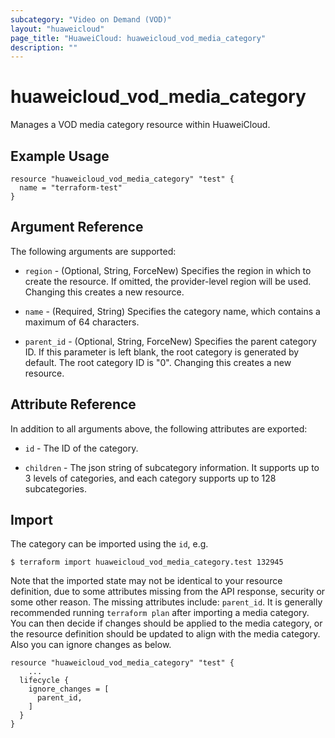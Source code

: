 ```yaml
---
subcategory: "Video on Demand (VOD)"
layout: "huaweicloud"
page_title: "HuaweiCloud: huaweicloud_vod_media_category"
description: ""
---
```


# huaweicloud_vod_media_category

Manages a VOD media category resource within HuaweiCloud.

## Example Usage

```hcl
resource "huaweicloud_vod_media_category" "test" {
  name = "terraform-test"
}
```

## Argument Reference

The following arguments are supported:

* `region` - (Optional, String, ForceNew) Specifies the region in which to create the resource. If omitted, the
  provider-level region will be used. Changing this creates a new resource.

* `name` - (Required, String) Specifies the category name, which contains a maximum of 64 characters.

* `parent_id` - (Optional, String, ForceNew) Specifies the parent category ID. If this parameter is left blank,
  the root category is generated by default. The root category ID is "0". Changing this creates a new resource.

## Attribute Reference

In addition to all arguments above, the following attributes are exported:

* `id` - The ID of the category.

* `children` - The json string of subcategory information. It supports up to 3 levels of categories,
  and each category supports up to 128 subcategories.

## Import

The category can be imported using the `id`, e.g.

```
$ terraform import huaweicloud_vod_media_category.test 132945
```

Note that the imported state may not be identical to your resource definition, due to some attributes missing from the
API response, security or some other reason. The missing attributes include: `parent_id`.
It is generally recommended running `terraform plan` after importing a media category.
You can then decide if changes should be applied to the media category, or the resource
definition should be updated to align with the media category. Also you can ignore changes as below.

```
resource "huaweicloud_vod_media_category" "test" {
    ...
  lifecycle {
    ignore_changes = [
      parent_id,
    ]
  }
}
```
